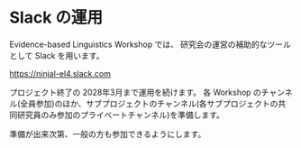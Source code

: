 # Slack の運用

Evidence-based Linguistics Workshop では、
研究会の運営の補助的なツールとして Slack を用います。

https://ninjal-el4.slack.com

プロジェクト終了の 2028年3月まで運用を続けます。
各 Workshop のチャンネル(全員参加)のほか、サブプロジェクトのチャンネル(各サブプロジェクトの共同研究員のみ参加のプライベートチャンネル)を準備します。

準備が出来次第、一般の方も参加できるようにします。